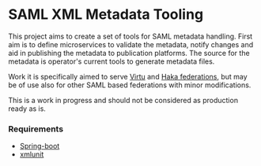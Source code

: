 # SAML XML Metadata Tooling

This project aims to create a set of tools for SAML metadata handling. First aim
is to define microservices to validate the metadata, notify changes and aid in
publishing the metadata to publication platforms. The source for the metadata
is operator's current tools to generate metadata files.

Work it is specifically aimed to serve
[Virtu](https://wiki.eduuni.fi/display/CSCVIRTU/Virtu) and
[Haka federations](https://wiki.eduuni.fi/display/CSCHAKA),
but may be of use also for other SAML based federations with minor modifications.

This is a work in progress and should not be considered as production ready as is.

### Requirements ###

* [Spring-boot](https://projects.spring.io/spring-boot/)
* [xmlunit](http://www.xmlunit.org)

